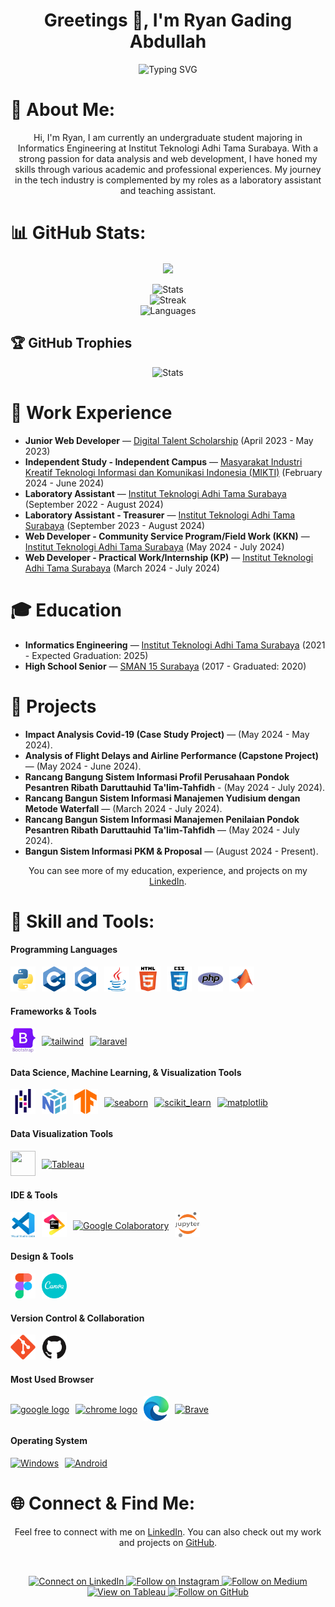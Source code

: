 <h1 align="center">Greetings 👋, I'm Ryan Gading Abdullah</h1>
<p align="center">
  <img src="https://readme-typing-svg.demolab.com?font=Sans+Serif&weight=500&size=30&duration=1000&pause=1000&center=true&vCenter=true&width=500&lines=Data+Analyst+Enthusiast;Data+Science;Teaching+Enthusiast;Treasurer;Frontend+Developer;UI+Design+(Figma);Graphic+Design+(Canva)" alt="Typing SVG">
</p>


# 💫 About Me:

<p align="center">
  Hi, I'm Ryan, I am currently an undergraduate student majoring in Informatics Engineering at Institut Teknologi Adhi Tama Surabaya. With a strong passion for data analysis and web development, I have honed my skills through various academic and professional experiences. My journey in the tech industry is complemented by my roles as a laboratory assistant and teaching assistant.
</p>

# 📊 GitHub Stats:

<div align="center">
<img src="https://komarev.com/ghpvc/?username=RyanGA09&&style=flat-square" align="center"/>
</div>
<br/>

<div align="center">
  <img src="https://github-readme-stats.vercel.app/api?username=RyanGA09&theme=vue-dark&hide_border=false&include_all_commits=true&count_private=false" alt="Stats"><br/>
  <img src="https://github-readme-streak-stats.herokuapp.com/?user=RyanGA09&theme=vue-dark&hide_border=false" alt="Streak"><br/>
  <img src="https://github-readme-stats.vercel.app/api/top-langs/?username=RyanGA09&theme=vue-dark&hide_border=false&include_all_commits=true&count_private=false&layout=compact" alt="Languages">
</div>


<!--
![](https://github-readme-stats.vercel.app/api?username=RyanGA09&theme=vue-dark&hide_border=false&include_all_commits=true&count_private=false)<br/>
![](https://github-readme-streak-stats.herokuapp.com/?user=RyanGA09&theme=vue-dark&hide_border=false)<br/>
![](https://github-readme-stats.vercel.app/api/top-langs/?username=RyanGA09&theme=vue-dark&hide_border=false&include_all_commits=true&count_private=false&layout=compact)
-->


## 🏆 GitHub Trophies

<div align="center">
  <img src="https://github-profile-trophy.vercel.app/?username=RyanGA09&theme=vue-dark&no-frame=false&no-bg=true&margin-w=4" alt="Stats">
</div>

<!-- ![](https://github-profile-trophy.vercel.app/?username=RyanGA09&theme=vue-dark&no-frame=false&no-bg=true&margin-w=4) -->

# 💼 Work Experience
<ul align="left">
  <li><strong>Junior Web Developer</strong> — <a href="https://digitalent.kominfo.go.id/#">Digital Talent Scholarship</a> (April 2023 - May 2023)</li> 
  <li><strong>Independent Study - Independent Campus</strong> — <a href="https://mikti.id/">Masyarakat Industri Kreatif Teknologi Informasi dan Komunikasi Indonesia (MIKTI)</a> (February 2024 - June 2024)</li> 
  <li><strong>Laboratory Assistant</strong> — <a href="https://itats.ac.id/">Institut Teknologi Adhi Tama Surabaya</a> (September 2022 - August 2024)</li>
  <li><strong>Laboratory Assistant - Treasurer</strong> — <a href="https://itats.ac.id/">Institut Teknologi Adhi Tama Surabaya</a> (September 2023 - August 2024)</li> 
  <li><strong>Web Developer - Community Service Program/Field Work (KKN)</strong> — <a href="https://itats.ac.id/">Institut Teknologi Adhi Tama Surabaya</a> (May 2024 - July 2024)</li> 
  <li><strong>Web Developer - Practical Work/Internship (KP)</strong> — <a href="https://itats.ac.id/">Institut Teknologi Adhi Tama Surabaya</a> (March 2024 - July 2024)</li> 
</ul>

# 🎓 Education
<ul align="left">
  <li><strong>Informatics Engineering</strong> — <a href="https://itats.ac.id/">Institut Teknologi Adhi Tama Surabaya</a> (2021 - Expected Graduation: 2025)</li>
  <li><strong>High School Senior</strong> — <a href="https://sman15-sby.sch.id/">SMAN 15 Surabaya</a> (2017 - Graduated: 2020)</li> 
</ul>

# 💼 Projects
<ul align="left">
    <li><strong>
    Impact Analysis Covid-19 (Case Study Project)</strong> — (May 2024 - May 2024).</li>
    <li><strong>Analysis of Flight Delays and Airline Performance (Capstone Project)</strong> — (May 2024 - June 2024).</li>
    <li><strong>Rancang Bangung Sistem Informasi Profil Perusahaan Pondok Pesantren Ribath Daruttauhid Ta'lim-Tahfidh</strong> - (May 2024 - July 2024).</li>
    <li><strong>Rancang Bangun Sistem Informasi Manajemen Yudisium dengan Metode Waterfall</strong> — (March 2024 - July 2024).</li>
    <li><strong>Rancang Bangun Sistem Informasi Manajemen Penilaian Pondok Pesantren Ribath Daruttauhid Ta'lim-Tahfidh</strong> — (May 2024 - July 2024).</li>
    <li><strong>Bangun Sistem Informasi PKM & Proposal</strong> — (August 2024 - Present).</li>
</ul>
<p align="center">
    You can see more of my education, experience, and projects on my <a href="https://www.linkedin.com/in/ryan-gading-abdullah/details/projects/">LinkedIn</a>.
</p>

# 🔧 Skill and Tools:
<p align="left">
    <h4>Programming Languages</h4>
    <div style="display: flex; flex-wrap: wrap; gap: 10px; align-items: center;">
        <a href="https://www.python.org" target="_blank" rel="noreferrer">
            <img src="https://raw.githubusercontent.com/devicons/devicon/master/icons/python/python-original.svg" alt="Python" width="40" height="40"/>
        </a>
        <a href="https://www.w3schools.com/cpp/" target="_blank" rel="noreferrer">
            <img src="https://raw.githubusercontent.com/devicons/devicon/master/icons/cplusplus/cplusplus-original.svg" alt="C++" width="40" height="40"/>
        </a>
        <a href="https://www.cprogramming.com/" target="_blank" rel="noreferrer">
            <img src="https://raw.githubusercontent.com/devicons/devicon/master/icons/c/c-original.svg" alt="C" width="40" height="40"/>
        </a>
        <a href="https://www.java.com" target="_blank" rel="noreferrer">
            <img src="https://raw.githubusercontent.com/devicons/devicon/master/icons/java/java-original.svg" alt="Java" width="40" height="40"/>
        </a>
        <a href="https://developer.mozilla.org/en-US/docs/Web/HTML" target="_blank" rel="noreferrer">
            <img src="https://raw.githubusercontent.com/devicons/devicon/master/icons/html5/html5-original-wordmark.svg" alt="HTML5" width="40" height="40"/>
        </a>
        <a href="https://developer.mozilla.org/en-US/docs/Web/CSS" target="_blank" rel="noreferrer">
            <img src="https://raw.githubusercontent.com/devicons/devicon/master/icons/css3/css3-original-wordmark.svg" alt="CSS3" width="40" height="40"/>
        </a>
        </a>
        <a href="https://www.php.net/" target="_blank" rel="noreferrer">
            <img src="https://raw.githubusercontent.com/devicons/devicon/master/icons/php/php-original.svg" alt="PHP" width="40" height="40"/>
        </a>
        <a href="https://www.mathworks.com/products/matlab.html" target="_blank" rel="noreferrer">
            <img src="https://raw.githubusercontent.com/devicons/devicon/master/icons/matlab/matlab-original.svg" alt="MATLAB" width="40" height="40"/>
        </a>
    </div>
    <h4>Frameworks & Tools</h4>
    <div style="display: flex; align-items: center; gap: 10px;">
        <a href="https://getbootstrap.com/" target="_blank" rel="noreferrer">
            <img src="https://raw.githubusercontent.com/devicons/devicon/master/icons/bootstrap/bootstrap-original-wordmark.svg" alt="Bootstrap" width="40" height="40"/>
        </a>
        <a href="https://tailwindcss.com/" target="_blank" rel="noreferrer">
            <img src="https://www.vectorlogo.zone/logos/tailwindcss/tailwindcss-icon.svg" alt="tailwind" width="40" height="40"/>
        </a>
        <a href="https://laravel.com" target="_blank" rel="noreferrer">
            <img src="https://www.vectorlogo.zone/logos/laravel/laravel-icon.svg" alt="laravel" width="40" height="40"/>
        </a>
    </div>
    <h4>Data Science, Machine Learning, & Visualization Tools</h4>
    <div style="display: flex; flex-wrap: wrap; gap: 10px; align-items: center;">
        <a href="https://pandas.pydata.org/" target="_blank" rel="noreferrer">
            <img src="https://raw.githubusercontent.com/devicons/devicon/master/icons/pandas/pandas-original.svg" alt="pandas" width="40" height="40"/>
        </a>
        <a href="https://numpy.org/" target="_blank" rel="noreferrer">
            <img src="https://raw.githubusercontent.com/devicons/devicon/master/icons/numpy/numpy-original.svg" alt="numpy" width="40" height="40"/>
        </a>
        <a href="https://www.tensorflow.org/" target="_blank" rel="noreferrer">
            <img src="https://raw.githubusercontent.com/devicons/devicon/master/icons/tensorflow/tensorflow-original.svg" alt="tensorflow" width="40" height="40"/>
        </a>
        <a href="https://seaborn.pydata.org/" target="_blank" rel="noreferrer">
            <img src="https://seaborn.pydata.org/_static/logo-wide-lightbg.svg" alt="seaborn" width="40" height="40"/>
        </a>
        <a href="https://scikit-learn.org/" target="_blank" rel="noreferrer">
            <img src="https://upload.wikimedia.org/wikipedia/commons/0/05/Scikit_learn_logo_small.svg" alt="scikit_learn" width="40" height="40"/>
        </a>
        <a href="https://matplotlib.org/" target="_blank" rel="noreferrer">
            <img src="https://matplotlib.org/stable/_images/sphx_glr_logos2_002.png" alt="matplotlib" width="40" height="40"/>
        </a>
    </div>
    <h4>Data Visualization Tools</h4>
    <div style="display: flex; align-items: center; gap: 10px;">
        <a href="https://lookerstudio.google.com/" target="_blank" rel="noreferrer">
            <img src="https://img.icons8.com/?size=100&id=SruJhzn0nnLl&format=png&color=000000" width="40" height="40"/>
        </a>
        <a href="https://www.tableau.com/" target="_blank" rel="noreferrer">
            <img src="https://upload.wikimedia.org/wikipedia/commons/4/4b/Tableau_Logo.png" alt="Tableau" width="180" height="40"/>
        </a>
    </div>
    <h4>IDE & Tools</h4>
    <div style="display: flex; align-items: center; gap: 10px;">
        <a href="https://code.visualstudio.com/" target="_blank" rel="noreferrer">
            <img src="https://raw.githubusercontent.com/devicons/devicon/master/icons/vscode/vscode-original-wordmark.svg" alt="Visual Studio Code" width="40" height="40"/>
        </a>
        <a href="https://www.jetbrains.com/" target="_blank" rel="noreferrer">
            <img src="https://raw.githubusercontent.com/devicons/devicon/master/icons/jetbrains/jetbrains-original.svg" alt="JetBrains" width="40" height="40"/>
        </a>
        <a href="https://colab.research.google.com/" target="_blank" rel="noreferrer">
            <img src="https://img.icons8.com/color/48/000000/google-colab.png" alt="Google Colaboratory" width="40" height="40"/>
        </a>
        <a href="https://jupyter.org/" target="_blank" rel="noreferrer">
            <img src="https://raw.githubusercontent.com/devicons/devicon/master/icons/jupyter/jupyter-original-wordmark.svg" alt="jupyter" width="40" height="40"/>
        </a>
    </div>
    <h4>Design & Tools</h4>
    <div style="display: flex; align-items: center; gap: 10px;">
        <a href="https://www.figma.com/" target="_blank" rel="noreferrer">
            <img src="https://raw.githubusercontent.com/devicons/devicon/master/icons/figma/figma-original.svg" alt="Figma" width="40" height="40"/>
        </a>
        <a href="https://www.canva.com/" target="_blank" rel="noreferrer">
            <img src="https://raw.githubusercontent.com/devicons/devicon/master/icons/canva/canva-original.svg" alt="Canva" width="40" height="40"/>
        </a>
    </div>
    <h4>Version Control & Collaboration</h4>
    <div style="display: flex; align-items: center; gap: 10px;">
        <a href="https://git-scm.com/" target="_blank" rel="noreferrer">
            <img src="https://raw.githubusercontent.com/devicons/devicon/master/icons/git/git-original.svg" alt="Git" width="40" height="40" />
        </a>
        <a href="https://github.com/" target="_blank" rel="noreferrer">
            <img src="https://raw.githubusercontent.com/devicons/devicon/master/icons/github/github-original.svg" alt="GitHub" width="40" height="40" />
        </a>
    </div>
    <h4>Most Used Browser</h4>
     <div style="display: flex; flex-wrap: wrap; gap: 10px; align-items: center;">
        <a href="https://www.google.com/" target="_blank" rel="noreferrer">
            <img src="https://cdn.jsdelivr.net/gh/devicons/devicon/icons/google/google-original.svg" height="40" alt="google logo"  />
        </a>
        <a href="https://www.google.com/chrome/" target="_blank" rel="noreferrer">
            <img src="https://cdn.jsdelivr.net/gh/devicons/devicon/icons/chrome/chrome-original.svg" height="40" alt="chrome logo"  />
        </a>
        <a href="https://www.microsoft.com/en-us/edge" target="_blank" rel="noreferrer">
            <img src="https://raw.githubusercontent.com/alrra/browser-logos/main/src/edge/edge.svg" alt="Edge" width="40" height="40"/>
        </a>
        <a href="https://www.brave.com/" target="_blank" rel="noreferrer">
            <img src="https://cdn.simpleicons.org/Brave/Brave-Original.svg" alt="Brave" width="40" height="40"/>
        </a>
     </div>
     <h4>Operating System</h4>
    <div style="display: flex; align-items: center; gap: 10px;">
        <a href="https://www.microsoft.com/windows" target="_blank" rel="noreferrer">
            <img src="https://cdn.jsdelivr.net/gh/devicons/devicon/icons/windows8/windows8-original.svg" alt="Windows" width="40" height="40"/>
        </a>
        <a href="https://www.android.com/" target="_blank" rel="noreferrer">
            <img src="https://cdn.jsdelivr.net/gh/devicons/devicon/icons/android/android-original.svg" alt="Android" width="40" height="40"/>
        </a>
    </div>
</p>

# 🌐 Connect & Find Me:
<p align="center">
    Feel free to connect with me on <a href="https://www.linkedin.com/in/ryan-gading-abdullah/">LinkedIn</a>. You can also check out my work and projects on <a href="https://github.com/RyanGA09">GitHub</a>.
</p>

</br>

<p align="center">
    <!-- LinkedIn Badge -->
    <a href="https://www.linkedin.com/in/ryan-gading-abdullah" target="blank">
        <img src="https://img.shields.io/badge/LinkedIn-Connect-blue?logo=linkedin&style=for-the-badge" alt="Connect on LinkedIn" />
    </a>
    <!-- Instagram Badge -->
    <a href="https://www.instagram.com/ryan_g._a" target="blank">
        <img src="https://img.shields.io/badge/Instagram-Follow-purple?logo=instagram&style=for-the-badge" alt="Follow on Instagram" />
    </a>
    <!-- Medium Badge -->
    <a href="https://medium.com/@ryangadingabdullah" target="blank">
        <img src="https://img.shields.io/badge/Medium-Follow-000000?logo=medium&style=for-the-badge" alt="Follow on Medium" />
    </a>
    <!-- Tableau Badge -->
    <a href="https://public.tableau.com/app/profile/ryanga09/vizzes" target="blank">
        <img src="https://img.shields.io/badge/Tableau-View-orange?logo=tableau&style=for-the-badge" alt="View on Tableau" />
    </a>
    <!-- GitHub Badge -->
    <a href="https://github.com/RyanGA09" target="blank">
        <img src="https://img.shields.io/badge/GitHub-Follow-black?logo=github&style=for-the-badge" alt="Follow on GitHub" />
    </a>
</p>

